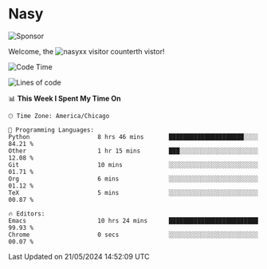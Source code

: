 # Nasy

<!--
<p align="center">
<img height="200" src="https://github-readme-stats.vercel.app/api?username=nasyxx&count_private=true&show_icons=true&theme=dracula&include_all_commits=true"/>
<img height="200" src="https://github-readme-stats.vercel.app/api/top-langs/?username=nasyxx&theme=dracula&hide=html,jupyter+notebook&count_private=true&show_icons=true"/>
</p>

  
----------------
-->

![Sponsor](https://img.shields.io/static/v1.svg?label=Sponsor&message=%E2%9D%A4&logo=GitHub&style=flat&color=pink)
 
Welcome, the ![nasyxx visitor counter](https://count.getloli.com/get/@nasyxx?theme=rule34)th vistor!
 
<!--START_SECTION:waka-->
![Code Time](http://img.shields.io/badge/Code%20Time-4%2C458%20hrs%2048%20mins-blue)

![Lines of code](https://img.shields.io/badge/From%20Hello%20World%20I%27ve%20Written-6.3%20million%20lines%20of%20code-blue)

📊 **This Week I Spent My Time On** 

```text
🕑︎ Time Zone: America/Chicago

💬 Programming Languages: 
Python                   8 hrs 46 mins       █████████████████████░░░░   84.21 % 
Other                    1 hr 15 mins        ███░░░░░░░░░░░░░░░░░░░░░░   12.08 % 
Git                      10 mins             ░░░░░░░░░░░░░░░░░░░░░░░░░   01.71 % 
Org                      6 mins              ░░░░░░░░░░░░░░░░░░░░░░░░░   01.12 % 
TeX                      5 mins              ░░░░░░░░░░░░░░░░░░░░░░░░░   00.87 % 

🔥 Editors: 
Emacs                    10 hrs 24 mins      █████████████████████████   99.93 % 
Chrome                   0 secs              ░░░░░░░░░░░░░░░░░░░░░░░░░   00.07 % 
```


 Last Updated on 21/05/2024 14:52:09 UTC
<!--END_SECTION:waka-->

<!-- ![visitors](https://visitor-badge.laobi.icu/badge?page_id=nasyxx.nasyxx) -->
